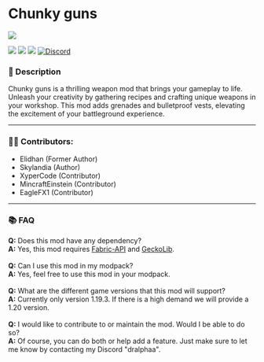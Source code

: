 # Chunky guns 
![](https://github.com/Project-Alphaa/Chunky-guns/blob/main/banner.png?raw=true)

![](https://img.shields.io/badge/Mod_Loader-Fabric-green?style=for-the-badge)
[![](https://img.shields.io/badge/Curseforge-page-orange?style=for-the-badge&logo=curseforge)](https://curseforge.com/minecraft/mc-mods/chunky-guns)
[![](https://img.shields.io/badge/Modrinth-Page-1bd96a?style=for-the-badge&logo=modrinth)](https://modrinth.com/mod/chunky-guns)
[![Discord](https://img.shields.io/badge/Discord-Invite-blue?style=for-the-badge&logo=discord)](https://discord.gg/the-alpha-server-852655613669277777)

### **📘 Description**
Chunky guns is a thrilling weapon mod that brings your gameplay to life. Unleash your creativity by gathering recipes and crafting unique weapons in your workshop. This mod adds grenades and bulletproof vests, elevating the excitement of your battleground experience.

---

### **🙎‍♂️ Contributors:**
- Elidhan (Former Author)
- Skylandia (Author)
- XyperCode (Contributor)
- MincraftEinstein (Contributor)
- EagleFX1 (Contributor)

---

### **📚 FAQ**
**Q:** Does this mod have any dependency?
<br>
**A:** Yes, this mod requires [Fabric-API](https://curseforge.com/minecraft/mc-mods/fabric-api) and [GeckoLib](https://curseforge.com/minecraft/mc-mods/geckolib).
<br><br>
**Q:** Can I use this mod in my modpack?
<br>
**A:** Yes, feel free to use this mod in your modpack.
<br><br>
**Q:** What are the different game versions that this mod will support?
<br>
**A:** Currently only version 1.19.3. If there is a high demand we will provide a 1.20 version.
<br><br>
**Q:** I would like to contribute to or maintain the mod. Would I be able to do so?
<br>
**A:** Of course, you can do both or help add a feature. Just make sure to let me know by contacting my Discord "dralphaa".
